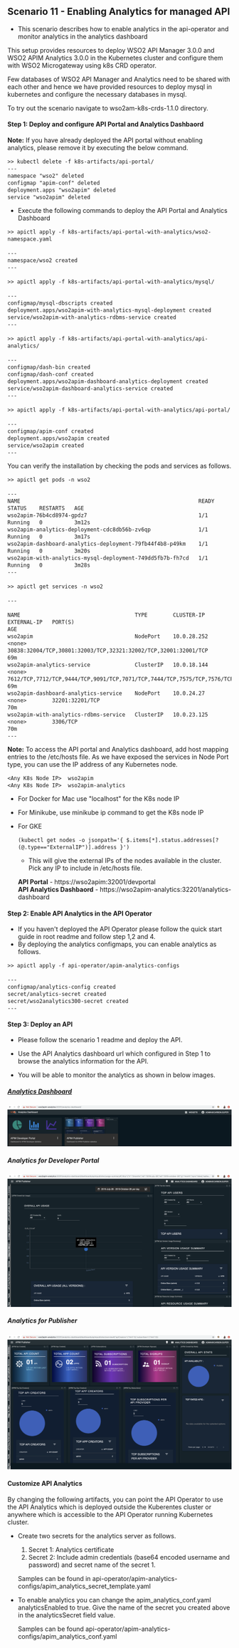 ## Scenario 11 - Enabling Analytics for managed API


- This scenario describes how to enable analytics in the api-operator and monitor analytics in the analytics dashboard

This setup provides resources to deploy WSO2 API Manager 3.0.0 and WSO2 APIM Analytics 3.0.0 in the Kubernetes cluster and configure them with WSO2 Microgateway using k8s CRD operator.
 
Few databases of WSO2 API Manager and Analytics need to be shared with each other and hence we have provided resources to deploy mysql in kubernetes and configure the necessary databases in mysql.


To try out the scenario navigate to wso2am-k8s-crds-1.1.0 directory.

#### Step 1: Deploy and configure API Portal and Analytics Dashbaord

**Note:** If you have already deployed the API portal without enabling analytics, please remove it by executing the below command.

```
>> kubectl delete -f k8s-artifacts/api-portal/
---
namespace "wso2" deleted
configmap "apim-conf" deleted
deployment.apps "wso2apim" deleted
service "wso2apim" deleted
```

- Execute the following commands to deploy the API Portal and Analytics Dashboard

```
>> apictl apply -f k8s-artifacts/api-portal-with-analytics/wso2-namespace.yaml

---
namespace/wso2 created  
---

>> apictl apply -f k8s-artifacts/api-portal-with-analytics/mysql/

---
configmap/mysql-dbscripts created
deployment.apps/wso2apim-with-analytics-mysql-deployment created
service/wso2apim-with-analytics-rdbms-service created
---

>> apictl apply -f k8s-artifacts/api-portal-with-analytics/api-analytics/

---
configmap/dash-bin created
configmap/dash-conf created
deployment.apps/wso2apim-dashboard-analytics-deployment created
service/wso2apim-dashboard-analytics-service created
---

>> apictl apply -f k8s-artifacts/api-portal-with-analytics/api-portal/

---
configmap/apim-conf created
deployment.apps/wso2apim created
service/wso2apim created
---
```

You can verify the installation by checking the pods and services as follows.

```
>> apictl get pods -n wso2

---
NAME                                                        READY   STATUS    RESTARTS   AGE
wso2apim-76b4cd8974-gpdz7                                   1/1     Running   0          3m12s
wso2apim-analytics-deployment-cdc8db56b-zv6qp               1/1     Running   0          3m17s
wso2apim-dashboard-analytics-deployment-79fb44f4b8-p49km    1/1     Running   0          3m20s
wso2apim-with-analytics-mysql-deployment-749dd5fb7b-fh7cd   1/1     Running   0          3m28s
---

>> apictl get services -n wso2

---

NAME                                    TYPE        CLUSTER-IP    EXTERNAL-IP   PORT(S)                                                                            AGE
wso2apim                                NodePort    10.0.28.252   <none>        30838:32004/TCP,30801:32003/TCP,32321:32002/TCP,32001:32001/TCP                    69m
wso2apim-analytics-service              ClusterIP   10.0.18.144   <none>        7612/TCP,7712/TCP,9444/TCP,9091/TCP,7071/TCP,7444/TCP,7575/TCP,7576/TCP,7577/TCP   69m
wso2apim-dashboard-analytics-service    NodePort    10.0.24.27    <none>        32201:32201/TCP                                                                    70m
wso2apim-with-analytics-rdbms-service   ClusterIP   10.0.23.125   <none>        3306/TCP                                                                           70m
---
```

**Note:** To access the API portal and Analytics dashboard, add host mapping entries to the /etc/hosts file. As we have exposed the services in Node Port type, you can use the IP address of any Kubernetes node.

```
<Any K8s Node IP>  wso2apim
<Any K8s Node IP>  wso2apim-analytics
```

- For Docker for Mac use "localhost" for the K8s node IP
- For Minikube, use minikube ip command to get the K8s node IP
- For GKE
    ```$xslt
    (kubectl get nodes -o jsonpath='{ $.items[*].status.addresses[?(@.type=="ExternalIP")].address }')
    ```
    - This will give the external IPs of the nodes available in the cluster. Pick any IP to include in /etc/hosts file.
  
   **API Portal** - https://wso2apim:32001/devportal <br>
   **API Analytics Dashbaord** - https://wso2apim-analytics:32201/analytics-dashboard



#### Step 2: Enable API Analytics in the API Operator

- If you haven't deployed the API Operator please follow the quick start guide in root readme and follow step 1,2 and 4.
- By deploying the analytics configmaps, you can enable analytics as follows.

```
>> apictl apply -f api-operator/apim-analytics-configs

---
configmap/analytics-config created
secret/analytics-secret created
secret/wso2analytics300-secret created
---
```

#### Step 3: Deploy an API

- Please follow the scenario 1 readme and deploy the API.

- Use the API Analytics dashboard url which configured in Step 1 to browse the analytics information for the API.

- You will be able to monitor the analytics as shown in below images.

##### [Analytics Dashboard](https://wso2apim-analytics:32201/analytics-dashboard)
![Alt text](images/Analytics-Dashboard.png?raw=true "Title")

##### Analytics for Developer Portal

![Alt text](images/Developer-Analytics.png?raw=true "Title")

##### Analytics for Publisher

![Alt text](images/Publisher-Analytics.png?raw=true "Title")


#### Customize API Analytics 

By changing the following artifacts, you can point the API Operator to use the API Analytics which is deployed outside the Kuberentes cluster or anywhere which is accessible to the API Operator running Kubernetes cluster.

- Create two secrets for the analytics server as follows.

    1. Secret 1: Analytics certificate
    2. Secret 2: Include admin credentials (base64 encoded username and password) and secret name of the secret 1.
    
    Samples can be found in api-operator/apim-analytics-configs/apim_analytics_secret_template.yaml
    
- To enable analytics you can change the apim_analytics_conf.yaml analyticsEnabled to true. Give the name of the secret you created above in the analyticsSecret field value.

    Samples can be found api-operator/apim-analytics-configs/apim_analytics_conf.yaml

